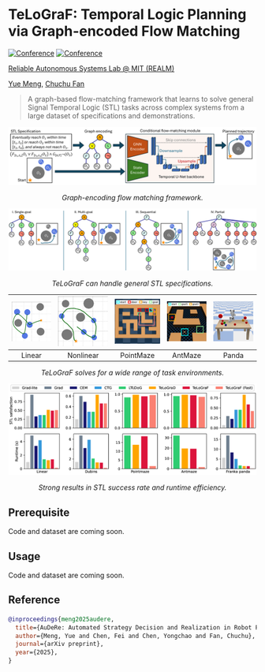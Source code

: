 # TeLoGraF: Temporal Logic Planning via Graph-encoded Flow Matching

[![Conference](https://img.shields.io/badge/ICML2025-Accepted-success)](https://icml.cc/Conferences/2025/)
[![Conference](https://img.shields.io/badge/Arxiv-Paper-success?logo=arxiv&logoColor=red)](https://arxiv.org/abs/2504.03015)

[<ins>Reliable Autonomous Systems Lab @ MIT (REALM)</ins>](https://aeroastro.mit.edu/realm/)

[<ins>Yue Meng</ins>](https://mengyuest.github.io/), [<ins>Chuchu Fan</ins>](https://chuchu.mit.edu/)


> A graph-based flow-matching framework that learns to solve general Signal Temporal Logic (STL) tasks across complex systems from a large dataset of specifications and demonstrations.

![Figure](figures/fig0_arch.png)
<p align="center"><em>Graph-encoding flow matching framework.</em></p>


![Figure](figures/fig1_syntax.png)
<p align="center"><em>TeLoGraF can handle general STL specifications.</em></p>


<!-- <p align="center">
  <div style="display: inline-block; text-align: center; width: 18%; margin: 0 0.5%;">
    <img src="figures/env1_linear.png" style="width: 100%;" />
    <div style="font-size: small;">Linear</div>
  </div>
  <div style="display: inline-block; text-align: center; width: 18%; margin: 0 0.5%;">
    <img src="figures/env2_nonlinear.png" style="width: 100%;" />
    <div style="font-size: small;">Nonlinear</div>
  </div>
  <div style="display: inline-block; text-align: center; width: 18%; margin: 0 0.5%;">
    <img src="figures/env3_pointmaze.png" style="width: 100%;" />
    <div style="font-size: small;">PointMaze</div>
  </div>
  <div style="display: inline-block; text-align: center; width: 18%; margin: 0 0.5%;">
    <img src="figures/env4_antmaze.png" style="width: 100%;" />
    <div style="font-size: small;">AntMaze</div>
  </div>
  <div style="display: inline-block; text-align: center; width: 18%; margin: 0 0.5%;">
    <img src="figures/env5_panda.png" style="width: 100%;" />
    <div style="font-size: small;">Panda</div>
  </div>
</p> -->
| ![](figures/env1_linear.png) | ![](figures/env2_nonlinear.png) | ![](figures/env3_pointmaze.png) | ![](figures/env4_antmaze.png) | ![](figures/env5_panda.png) |
|:----------------------------:|:-------------------------------:|:-------------------------------:|:-----------------------------:|:---------------------------:|
| Linear                      | Nonlinear                       | PointMaze                       | AntMaze                       | Panda                       |


<p align="center"><em>TeLoGraF solves for a wide range of task environments.</em></p>

![Figure](figures/fig2_results.png)
<p align="center"><em>Strong results in STL success rate and runtime efficiency.</em></p>

## Prerequisite
Code and dataset are coming soon.

## Usage
Code and dataset are coming soon.

## Reference
```bibtex
@inproceedings{meng2025audere,
  title={AuDeRe: Automated Strategy Decision and Realization in Robot Planning and Control via LLMs},
  author={Meng, Yue and Chen, Fei and Chen, Yongchao and Fan, Chuchu},
  journal={arXiv preprint},
  year={2025},
}
```